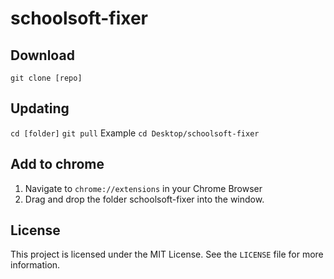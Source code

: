 # schoolsoft-fixer

Download
-----
```git clone [repo]```

Updating
-----
```cd [folder]```
```git pull```
Example ```cd Desktop/schoolsoft-fixer```

Add to chrome
-----
1. Navigate to ```chrome://extensions``` in your Chrome Browser
2. Drag and drop the folder schoolsoft-fixer into the window.

License
-----
This project is licensed under the MIT License.
See the `LICENSE` file for more information.
